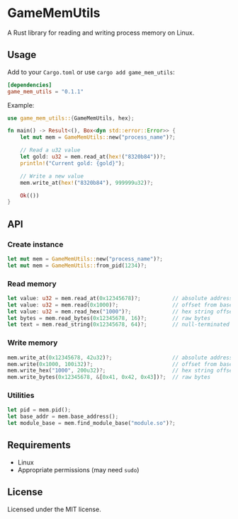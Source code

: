 # GameMemUtils

A Rust library for reading and writing process memory on Linux.

## Usage

Add to your `Cargo.toml` or use `cargo add game_mem_utils`:

```toml
[dependencies]
game_mem_utils = "0.1.1"
```

Example:

```rust
use game_mem_utils::{GameMemUtils, hex};

fn main() -> Result<(), Box<dyn std::error::Error>> {
    let mut mem = GameMemUtils::new("process_name")?;

    // Read a u32 value
    let gold: u32 = mem.read_at(hex!("8320b84"))?;
    println!("Current gold: {gold}");

    // Write a new value
    mem.write_at(hex!("8320b84"), 999999u32)?;

    Ok(())
}
```

## API

### Create instance

```rust
let mut mem = GameMemUtils::new("process_name")?;
let mut mem = GameMemUtils::from_pid(1234)?;
```

### Read memory

```rust
let value: u32 = mem.read_at(0x12345678)?;          // absolute address
let value: u32 = mem.read(0x1000)?;                 // offset from base
let value: u32 = mem.read_hex("1000")?;             // hex string offset
let bytes = mem.read_bytes(0x12345678, 16)?;        // raw bytes
let text = mem.read_string(0x12345678, 64)?;        // null-terminated string
```

### Write memory

```rust
mem.write_at(0x12345678, 42u32)?;                   // absolute address
mem.write(0x1000, 100i32)?;                         // offset from base
mem.write_hex("1000", 200u32)?;                     // hex string offset
mem.write_bytes(0x12345678, &[0x41, 0x42, 0x43])?;  // raw bytes
```

### Utilities

```rust
let pid = mem.pid();
let base_addr = mem.base_address();
let module_base = mem.find_module_base("module.so")?;
```

## Requirements

- Linux
- Appropriate permissions (may need `sudo`)

## License

Licensed under the MIT license.
